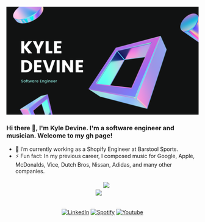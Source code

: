   ![Banner](https://github.com/devinenoise/devinenoise/blob/main/kyle%20devine%20(1).png)

### Hi there 👋, I'm Kyle Devine. I'm a software engineer and musician. Welcome to my gh page! <br>

- 🔭 I’m currently working as a Shopify Engineer at Barstool Sports.
- ⚡ Fun fact: In my previous career, I composed music for Google, Apple, McDonalds, Vice, Dutch Bros, Nissan, Adidas, and many other companies.

<p align="center" style="margin-top: 20px; margin-bottom: 20px" >
<img width="450px" src="https://github-readme-stats-devinenoise.vercel.app/api?username=devinenoise&show_icons=true&theme=tokyonight&count_private=true&hide=stars" />
<a href="https://www.linkedin.com/in/kyleadevine/">
<img src="https://github-readme-stats-devinenoise.vercel.app/api/top-langs/?username=devinenoise&amp;layout=compact&amp;theme=tokyonight&amp;hide=shell" style="max-width:100%; margin-bottom: 20px;"/>
</p>

<p align="center" style="margin-top: 2rem; margin-bottom: 1rem;" >
<a href="https://www.linkedin.com/in/kyleadevine/"><img src="https://img.shields.io/badge/LinkedIn--_.svg?style=social&logo=linkedin" alt="LinkedIn"></a>
<a href="https://open.spotify.com/artist/1K37NCzCBVe9RqNDMUQ069?si=e3XVsIhfRU2Jr06aYUlTgQ"><img src="https://img.shields.io/badge/Spotify--_.svg?style=social&logo=spotify" alt="Spotify"></a>
<a href="https://www.youtube.com/channel/UCT0_ep1MLovCVhdNcCVIKaA"><img src="https://img.shields.io/badge/Youtube--_.svg?style=social&logo=youtube" alt="Youtube"></a>
</p>

<!-- [![Gist Card](https://github-readme-stats-devinenoise.vercel.app/api/gist?id=72b89881c126bd89439a239ade5d2cd9)](https://gist.github.com/devinenoise/72b89881c126bd89439a239ade5d2cd9) -->
